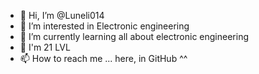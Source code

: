 - 👋 Hi, I’m @Luneli014
- 👀 I’m interested in Electronic engineering
- 🌱 I’m currently learning all about electronic engineering
- 💞️ I'm 21 LVL
- 📫 How to reach me ... here, in GitHub ^^

<!---
Luneli014/Luneli014 is a ✨ special ✨ repository because its `README.md` (this file) appears on your GitHub profile.
You can click the Preview link to take a look at your changes.
--->
